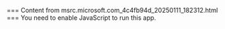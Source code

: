 === Content from msrc.microsoft.com_4c4fb94d_20250111_182312.html ===
You need to enable JavaScript to run this app.
